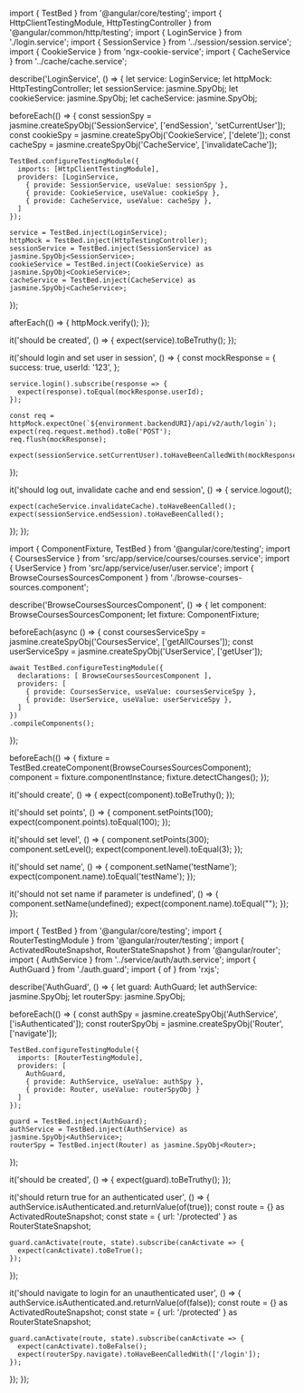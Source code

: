 import { TestBed } from '@angular/core/testing';
import { HttpClientTestingModule, HttpTestingController } from '@angular/common/http/testing';
import { LoginService } from './login.service';
import { SessionService } from '../session/session.service';
import { CookieService } from 'ngx-cookie-service';
import { CacheService } from '../cache/cache.service';

describe('LoginService', () => {
  let service: LoginService;
  let httpMock: HttpTestingController;
  let sessionService: jasmine.SpyObj<SessionService>;
  let cookieService: jasmine.SpyObj<CookieService>;
  let cacheService: jasmine.SpyObj<CacheService>;

  beforeEach(() => {
    const sessionSpy = jasmine.createSpyObj('SessionService', ['endSession', 'setCurrentUser']);
    const cookieSpy = jasmine.createSpyObj('CookieService', ['delete']);
    const cacheSpy = jasmine.createSpyObj('CacheService', ['invalidateCache']);

    TestBed.configureTestingModule({
      imports: [HttpClientTestingModule],
      providers: [LoginService, 
        { provide: SessionService, useValue: sessionSpy },
        { provide: CookieService, useValue: cookieSpy },
        { provide: CacheService, useValue: cacheSpy },
      ]
    });

    service = TestBed.inject(LoginService);
    httpMock = TestBed.inject(HttpTestingController);
    sessionService = TestBed.inject(SessionService) as jasmine.SpyObj<SessionService>;
    cookieService = TestBed.inject(CookieService) as jasmine.SpyObj<CookieService>;
    cacheService = TestBed.inject(CacheService) as jasmine.SpyObj<CacheService>;
  });

  afterEach(() => {
    httpMock.verify();
  });

  it('should be created', () => {
    expect(service).toBeTruthy();
  });

  it('should login and set user in session', () => {
    const mockResponse = {
      success: true,
      userId: '123',
    };

    service.login().subscribe(response => {
      expect(response).toEqual(mockResponse.userId);
    });

    const req = httpMock.expectOne(`${environment.backendURI}/api/v2/auth/login`);
    expect(req.request.method).toBe('POST');
    req.flush(mockResponse);

    expect(sessionService.setCurrentUser).toHaveBeenCalledWith(mockResponse.userId);
  });

  it('should log out, invalidate cache and end session', () => {
    service.logout();
    
    expect(cacheService.invalidateCache).toHaveBeenCalled();
    expect(sessionService.endSession).toHaveBeenCalled();
  });
});






import { ComponentFixture, TestBed } from '@angular/core/testing';
import { CoursesService } from 'src/app/service/courses/courses.service';
import { UserService } from 'src/app/service/user/user.service';
import { BrowseCoursesSourcesComponent } from './browse-courses-sources.component';

describe('BrowseCoursesSourcesComponent', () => {
  let component: BrowseCoursesSourcesComponent;
  let fixture: ComponentFixture<BrowseCoursesSourcesComponent>;

  beforeEach(async () => {
    const coursesServiceSpy = jasmine.createSpyObj('CoursesService', ['getAllCourses']);
    const userServiceSpy = jasmine.createSpyObj('UserService', ['getUser']);

    await TestBed.configureTestingModule({
      declarations: [ BrowseCoursesSourcesComponent ],
      providers: [
        { provide: CoursesService, useValue: coursesServiceSpy },
        { provide: UserService, useValue: userServiceSpy },
      ]
    })
    .compileComponents();
  });

  beforeEach(() => {
    fixture = TestBed.createComponent(BrowseCoursesSourcesComponent);
    component = fixture.componentInstance;
    fixture.detectChanges();
  });

  it('should create', () => {
    expect(component).toBeTruthy();
  });

  it('should set points', () => {
    component.setPoints(100);
    expect(component.points).toEqual(100);
  });

  it('should set level', () => {
    component.setPoints(300);
    component.setLevel();
    expect(component.level).toEqual(3);
  });

  it('should set name', () => {
    component.setName('testName');
    expect(component.name).toEqual('testName');
  });

  it('should not set name if parameter is undefined', () => {
    component.setName(undefined);
    expect(component.name).toEqual("");
  });
});






import { TestBed } from '@angular/core/testing';
import { RouterTestingModule } from '@angular/router/testing';
import { ActivatedRouteSnapshot, RouterStateSnapshot } from '@angular/router';
import { AuthService } from '../service/auth/auth.service';
import { AuthGuard } from './auth.guard';
import { of } from 'rxjs';

describe('AuthGuard', () => {
  let guard: AuthGuard;
  let authService: jasmine.SpyObj<AuthService>;
  let routerSpy: jasmine.SpyObj<Router>;

  beforeEach(() => {
    const authSpy = jasmine.createSpyObj('AuthService', ['isAuthenticated']);
    const routerSpyObj = jasmine.createSpyObj('Router', ['navigate']);

    TestBed.configureTestingModule({
      imports: [RouterTestingModule],
      providers: [
        AuthGuard,
        { provide: AuthService, useValue: authSpy },
        { provide: Router, useValue: routerSpyObj }
      ]
    });

    guard = TestBed.inject(AuthGuard);
    authService = TestBed.inject(AuthService) as jasmine.SpyObj<AuthService>;
    routerSpy = TestBed.inject(Router) as jasmine.SpyObj<Router>;
  });

  it('should be created', () => {
    expect(guard).toBeTruthy();
  });

  it('should return true for an authenticated user', () => {
    authService.isAuthenticated.and.returnValue(of(true));
    const route = {} as ActivatedRouteSnapshot;
    const state = { url: '/protected' } as RouterStateSnapshot;

    guard.canActivate(route, state).subscribe(canActivate => {
      expect(canActivate).toBeTrue();
    });
  });

  it('should navigate to login for an unauthenticated user', () => {
    authService.isAuthenticated.and.returnValue(of(false));
    const route = {} as ActivatedRouteSnapshot;
    const state = { url: '/protected' } as RouterStateSnapshot;

    guard.canActivate(route, state).subscribe(canActivate => {
      expect(canActivate).toBeFalse();
      expect(routerSpy.navigate).toHaveBeenCalledWith(['/login']);
    });
  });
});

 

